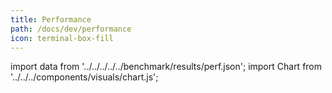 ```yaml
---
title: Performance
path: /docs/dev/performance
icon: terminal-box-fill
---
```


import data from '../../../../../benchmark/results/perf.json';
import Chart from '../../../components/visuals/chart.js';

<Chart data={data}/>
